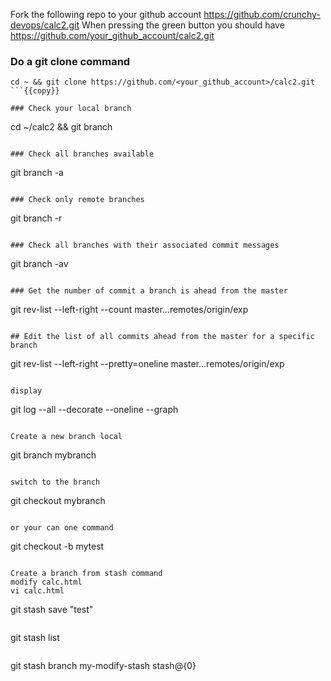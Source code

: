 Fork the following repo to your github account
https://github.com/crunchy-devops/calc2.git
When pressing the green button you should have
https://github.com/your_github_account/calc2.git

### Do a git clone command 
```
cd ~ && git clone https://github.com/<your_github_account>/calc2.git
```{{copy}}

### Check your local branch
```
cd ~/calc2 && git branch 
```{{ execute T1 }} 

### Check all branches available
```
git branch -a
```{{ execute T1 }}

### Check only remote branches
```
git branch -r
```{{ execute T1 }}

### Check all branches with their associated commit messages
```
git branch -av
```{{ execute T1 }}

### Get the number of commit a branch is ahead from the master
```
git rev-list --left-right --count master...remotes/origin/exp
```{{ execute T1 }}

## Edit the list of all commits ahead from the master for a specific branch 
```
git rev-list --left-right --pretty=oneline master...remotes/origin/exp
```{{ execute T1 }}

display 
```
git log --all --decorate --oneline --graph
```{{ execute T1 }}

Create a new branch local 
```
git branch mybranch 
```{{ execute T1 }} 

switch to the branch 
```
git checkout mybranch
```{{ execute T1 }}

or your can one command
```
git checkout -b mytest
```{{ execute T1 }} 

Create a branch from stash command
modify calc.html 
vi calc.html
```
git stash save "test"
```{{ execute T1 }} 

```
git stash list
```{{ execute T1 }}

```
git stash branch my-modify-stash stash@{0}
```{{ execute T1 }} 






